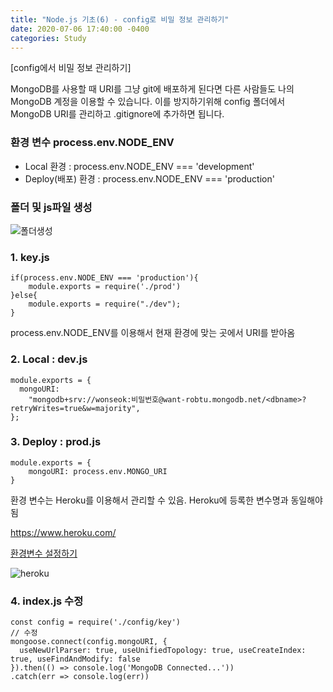 ```yaml
---
title: "Node.js 기초(6) - config로 비밀 정보 관리하기"	
date: 2020-07-06 17:40:00 -0400	
categories: Study
---
```


[config에서 비밀 정보 관리하기]	

MongoDB를 사용할 때 URI를 그냥 git에 배포하게 된다면 다른 사람들도 나의 MongoDB 계정을 이용할 수 있습니다. 이를 방지하기위해 config 폴더에서 MongoDB URI를 관리하고 .gitignore에 추가하면 됩니다.	



### 환경 변수 process.env.NODE_ENV 	

- Local 환경 :  process.env.NODE_ENV === 'development'	
- Deploy(배포) 환경 : process.env.NODE_ENV === 'production'	



### 폴더 및 js파일 생성	



![폴더생성](../../assets/images/study/node6/폴더생성.PNG)	



### 1. key.js	

```	
if(process.env.NODE_ENV === 'production'){	
    module.exports = require('./prod')	
}else{	
    module.exports = require("./dev");	
}	
```

process.env.NODE_ENV를 이용해서 현재 환경에 맞는 곳에서 URI를 받아옴	



### 2. Local : dev.js	

```	
module.exports = {	
  mongoURI:	
    "mongodb+srv://wonseok:비밀번호@want-robtu.mongodb.net/<dbname>?retryWrites=true&w=majority",	
};	
```



### 3. Deploy : prod.js	

```	
module.exports = {	
    mongoURI: process.env.MONGO_URI	
}	
```

환경 변수는 Heroku를 이용해서 관리할 수 있음. Heroku에 등록한 변수명과 동일해야됨	

https://www.heroku.com/	

[환경변수 설정하기](https://github.com/woowahan-hee-three/woowa-reservation/wiki/heroku-환경-변수-설정하기)	

![heroku](../../assets/images/study/node6/heroku.PNG)	



### 4. index.js 수정	

```	
const config = require('./config/key')	
// 수정	
mongoose.connect(config.mongoURI, {	
  useNewUrlParser: true, useUnifiedTopology: true, useCreateIndex: true, useFindAndModify: false	
}).then(() => console.log('MongoDB Connected...'))	
.catch(err => console.log(err))	
```
